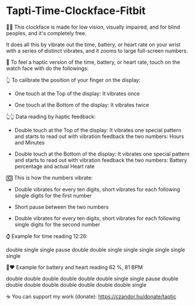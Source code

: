 # Tapti-Time-Clockface-Fitbit

👨‍🦯 This clockface is made for low vision, visually impaired, and for blind peoples, and it's completely free.

It does all this by vibrate out the time, battery, or heart rate on your wrist with a series of distinct vibrates, and it zooms to large full-screen numbers.

📳 To feel a haptic version of the time, battery, or heart rate, touch on the watch face with do the followings:


👆 To calibrate the position of your finger on the display:

- One touch at the Top of the display: It vibrates once

- One touch at the Bottom of the display: It vibrates twice


👆👆 Data reading by haptic feedback:

- Double touch at the Top of the display: It vibrates one special pattern and starts to read out with vibration feedback the two numbers: Hours and Minutes

- Double touch at the Bottom of the display: It vibrates one special pattern and starts to read out with vibration feedback the two numbers: Battery percentage and actual Heart rate


🔟 This is how the numbers vibrate:

- Double vibrates for every ten digits, short vibrates for each following single digits for the first number

- Short pause between the two numbers

- Double vibrates for every ten digits, short vibrates for each following single digits for the second number


⌚ Example for time reading 12:26:

double single single pause double double single single single single single single 

🔋❤️ Example for battery and heart reading 62 %, 81 BPM

double double double double double double single single pause double double double double double double double double single



☕ You can support my work (donate): https://czandor.hu/donate/taptic
